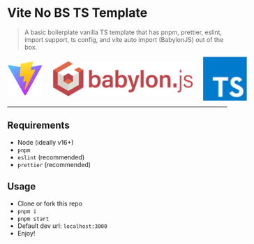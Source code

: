 # Vite No BS TS Template

> A basic boilerplate vanilla TS template that has pnpm, prettier, eslint, import support, ts config, and vite auto import (BabylonJS) out of the box.

<style>
 .logo-container {
  display: flex;
  align-items: center;
  justify-content: space-between;
 }
</style>

<div class="logo-container">
 <img src="./src/assets/images/vite-logo.png" alt="Vite" height="80" style="margin-right: 24px"/>
 <img src="./src/assets/images/babylonjs-logo.png" alt="BabylonJS" height="80" style="margin-right: 24px"/>
 <img src="./src/assets/images/typescript.svg" alt="Typescript" height="100" style="margin-right: 24px"/>
</div>

---

## Requirements

- Node (ideally v16+)
- `pnpm`
- `eslint` (recommended)
- `prettier` (recommended)

## Usage

- Clone or fork this repo
- `pnpm i`
- `pnpm start`
- Default dev url: `localhost:3000`
- Enjoy!
